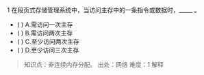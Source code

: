 1
在段页式存储管理系统中，当访问主存中的一条指令或数据时，_____ 。
- ( ) A.需访问一次主存 
- ( ) B.需访问两次主存 
- ( ) C.至少访问两次主存 
- ( ) D.至少访问三次主存

> 知识点：非连续内存分配。
> 出处：网络
> 难度：1
> 解释
